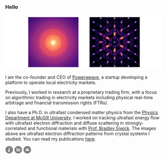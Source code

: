 ### Hello

<img src="https://raw.githubusercontent.com/LaurentRDC/LaurentRDC/master/images/header.svg"/>

I am the co-founder and CEO of [Powerweave](https://powerweave.io), a startup developing a platform to operate local electricity markets.

Previously, I worked in research at a proprietary trading firm, with a focus on algorithmic trading in electricity markets including physical real-time arbitrage and financial transmission rights (FTRs).

I also have a Ph.D. in ultrafast condensed matter physics from the [Physics Department at McGill University](http://www.physics.mcgill.ca/). I worked on tracking ultrafast energy flow with ultrafast electron diffraction and diffuse scattering in strongly-correlated and functional materials with [Prof. Bradley Siwick](http://www.physics.mcgill.ca/siwicklab/). The images above are ultrafast electron diffraction patterns from crystal systems I studied. You can read my publications [here](https://laurentrdc.xyz/publications.html).

[<img src="https://raw.githubusercontent.com/LaurentRDC/LaurentRDC/master/images/info.svg" alt="personal website" width="25" height="25"/>](https://laurentrdc.xyz) [<img src="https://raw.githubusercontent.com/LaurentRDC/LaurentRDC/master/images/linkedin.svg" alt="LinkedIn profile" width="25" height="25"/>](https://www.linkedin.com/in/laurentrdc) [<img src="https://raw.githubusercontent.com/LaurentRDC/LaurentRDC/master/images/mail.svg" alt="e-mail" width="25" height="25"/>](mailto:laurent.decotret@outlook.com)
<!-- 
    ATTRIBUTION
    This profile layout was inspired by F. Poitevin (https://github.com/fredericpoitevin)
    Icons modified from http://www.entypo.com/ 
-->
